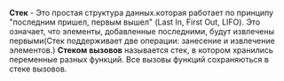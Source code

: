 __Стек__ - Это простая структура данных.которая работает по принципу "последним пришел, первым вышел" (Last In, First Out, LIFO). Это означает, что элементы, добавленные последними, будут извлечены первыми(Стек поддерживает две операции: зане­сение и извлечение элементов.)
__Стеком вызовов__ называется стек, в котором хранились переменные разных функций. 
Все вызовы функций сохраняються в стеке вызовов. 